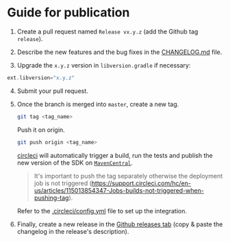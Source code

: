 # Guide for publication

1. Create a pull request named `Release vx.y.z` (add the Github tag `release`).

2. Describe the new features and the bug fixes in the [CHANGELOG.md](CHANGELOG.md) file.

3. Upgrade the `x.y.z` version in `libversion.gradle` if necessary:

```groovy
ext.libversion="x.y.z"
```

4. Submit your pull request.

5. Once the branch is merged into `master`, create a new tag.

    ```sh
    git tag <tag_name> 
    ```

   Push it on origin.

    ```sh
    git push origin <tag_name> 
    ```

   [circleci](https://circleci.com/gh/ReachFive/identity-android-sdk) will automatically trigger a
   build, run the tests and publish the new version of the SDK
   on [`MavenCentral`](https://search.maven.org/search?q=g:co.reachfive.identity).

   > It's important to push the tag separately otherwise the deployment job is not triggered (https://support.circleci.com/hc/en-us/articles/115013854347-Jobs-builds-not-triggered-when-pushing-tag).

   Refer to the [.circleci/config.yml](.circleci/config.yml) file to set up the integration.

6. Finally, create a new release in
   the [Github releases tab](https://github.com/ReachFive/identity-android-sdk/releases) (copy &
   paste the changelog in the release's description).
